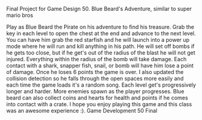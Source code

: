 Final Project for Game Design 50. Blue Beard's Adventure, similar to super mario bros

Play as Blue Beard the Pirate on his adventure to find his treasure. Grab the key in each level to open the chest at the end and advance to the next level. You can have him grab the red starfish and he will launch into a power up mode where he will run and kill anything in his path. He will set off bombs if he gets too close, but if he get's out of the radius of the blast he will not get injured. Everything within the radius of the bomb will take damage. Each contact with a shark, snapper fish, snail, or bomb will have him lose a point of damage. Once he loses 6 points the game is over. I also updated the collision detection so he falls through the open spaces more easily and each time the game loads it's a random song. Each level get's progressively longer and harder. More enemies spawn as the player progresses. Blue beard can also collect coins and hearts for health and points if he comes into contact with a crate. I hope you enjoy playing this game and this class was an awesome experience :).
Game Development 50 Final
